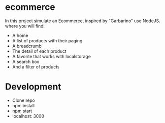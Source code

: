 # ecommerce

In this project simulate an Ecommerce, inspired by "Garbarino" use NodeJS. where you will find:
  * A home
  * A list of products with their paging
  * A breadcrumb
  * The detail of each product
  * A favorite that works with localstorage
  * A search box
  * And a filter of products

# Development
* Clone repo
* npm install
* npm start
* localhost: 3000
